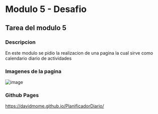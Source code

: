 # Modulo 5 - Desafio

## Tarea del modulo 5

### Descripcion

En este modulo se pidio la realizacion de una pagina la cual sirve como calendario diario de actividades

### Imagenes de la pagina
![image](https://user-images.githubusercontent.com/111394587/196331929-9e6d198b-8856-4126-8baa-b7823c299a77.png)

### Github Pages

https://davidmome.github.io/PlanificadorDiario/


